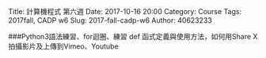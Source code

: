 Title: 計算機程式 第六週
Date: 2017-10-16 20:00
Category: Course
Tags: 2017fall, CADP w6
Slug: 2017-fall-cadp-w6
Author: 40623233


<!-- PELICAN_END_SUMMARY -->


###Python3語法練習、for迴圈、練習 def 函式定義與使用方法，如何用Share X拍攝影片及上傳到Vimeo、Youtube
